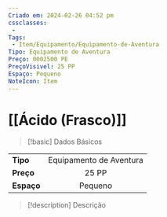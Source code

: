 ```yaml
---
Criado em: 2024-02-26 04:52 pm
cssclasses:
 - 
Tags:
 - Item/Equipamento/Equipamento-de-Aventura
Tipo: Equipamento de Aventura
Preço: 0002500 PE
PreçoVisivel: 25 PP
Espaço: Pequeno
NoteIcon: Item
---
```

# [[Ácido (Frasco)]]

> [!basic] Dados Básicos
> 
|            |     |
| ---------- |:---:|
| **Tipo**   |   Equipamento de Aventura   |
| **Preço**  |   25 PP   |
| **Espaço** |   Pequeno   |
>
 
> [!description] Descrição
> 
>

